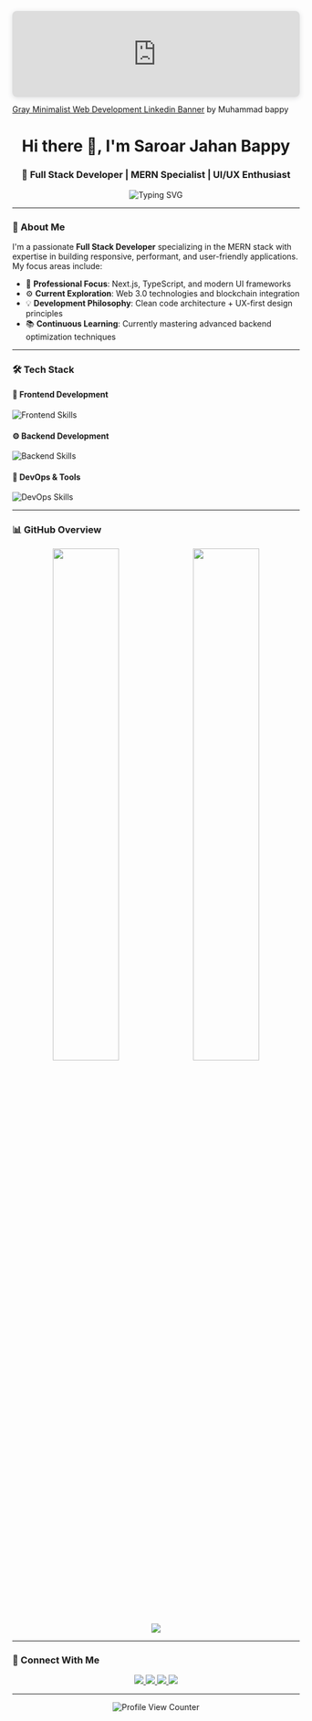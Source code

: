 <!-- Cover Banner -->
<p align="center">
  <div style="position: relative; width: 100%; height: 0; padding-top: 30.0000%;
 padding-bottom: 0; box-shadow: 0 2px 8px 0 rgba(63,69,81,0.16); margin-top: 1.6em; margin-bottom: 0.9em; overflow: hidden;
 border-radius: 8px; will-change: transform;">
  <iframe loading="lazy" style="position: absolute; width: 100%; height: 100%; top: 0; left: 0; border: none; padding: 0;margin: 0;"
    src="https://www.canva.com/design/DAGpTl6L-2Q/kqwtATPxa_Kch8apd85vXg/view?embed" allowfullscreen="allowfullscreen" allow="fullscreen">
  </iframe>
</div>
<a href="https:&#x2F;&#x2F;www.canva.com&#x2F;design&#x2F;DAGpTl6L-2Q&#x2F;kqwtATPxa_Kch8apd85vXg&#x2F;view?utm_content=DAGpTl6L-2Q&amp;utm_campaign=designshare&amp;utm_medium=embeds&amp;utm_source=link" target="_blank" rel="noopener">Gray Minimalist Web Development Linkedin Banner</a> by Muhammad bappy
</p>

<h1 align="center">Hi there 👋, I'm Saroar Jahan Bappy</h1>
<h3 align="center">🚀 Full Stack Developer | MERN Specialist | UI/UX Enthusiast</h3>

<p align="center">
  <img src="https://readme-typing-svg.demolab.com?font=Fira+Code&size=20&pause=1000&color=00BFFF&center=true&vCenter=true&width=500&lines=Full+Stack+Web+Developer;MERN+%7C+Next.js+%7C+TypeScript;Clean+%26+Performant+Code;Lifelong+Learner+%F0%9F%93%9A;Tech+Explorer+%F0%9F%9A%80" alt="Typing SVG" />
</p>

---

### 🌟 About Me

I'm a passionate **Full Stack Developer** specializing in the MERN stack with expertise in building responsive, performant, and user-friendly applications. My focus areas include:

- 🔭 **Professional Focus**: Next.js, TypeScript, and modern UI frameworks
- ⚙️ **Current Exploration**: Web 3.0 technologies and blockchain integration
- 💡 **Development Philosophy**: Clean code architecture + UX-first design principles
- 📚 **Continuous Learning**: Currently mastering advanced backend optimization techniques

---

### 🛠️ Tech Stack

#### 🎨 Frontend Development
<p align="left">
  <img src="https://skillicons.dev/icons?i=react,nextjs,typescript,tailwind,redux,framer" alt="Frontend Skills" />
</p>

#### ⚙️ Backend Development
<p align="left">
  <img src="https://skillicons.dev/icons?i=nodejs,express,mongodb,postgres,prisma" alt="Backend Skills" />
</p>

#### 🔧 DevOps & Tools
<p align="left">
  <img src="https://skillicons.dev/icons?i=git,docker,aws,figma,vscode" alt="DevOps Skills" />
</p>

---


### 📊 GitHub Overview

<p align="center">
  <img src="https://github-readme-stats.vercel.app/api?username=MBappy-404&show_icons=true&hide_title=true&hide_rank=false&count_private=true&theme=tokyonight&hide_border=true" width="48%" />
  <img src="https://github-readme-streak-stats.herokuapp.com/?user=MBappy-404&theme=tokyonight&hide_border=true" width="48%" />
</p>

<p align="center">
  <img src="https://github-readme-stats.vercel.app/api/top-langs/?username=MBappy-404&layout=compact&theme=tokyonight&hide_border=true" />
</p>

---

### 🔗 Connect With Me

<p align="center">
  <a href="https://www.linkedin.com/in/saroar-jahan-bappy/" target="_blank">
    <img src="https://img.shields.io/badge/LinkedIn-0A66C2?style=for-the-badge&logo=linkedin&logoColor=white" />
  </a>
  <a href="mailto:muhammadbappy989@gmail.com" target="_blank">
    <img src="https://img.shields.io/badge/Gmail-D14836?style=for-the-badge&logo=gmail&logoColor=white" />
  </a>
  <a href="https://github.com/MBappy-404" target="_blank">
    <img src="https://img.shields.io/badge/GitHub-181717?style=for-the-badge&logo=github&logoColor=white" />
  </a>
  <a href="https:"https://x.com/MD_Saroar_Jahan" target="_blank">
    <img src="https://img.shields.io/badge/Twitter-1DA1F2?style=for-the-badge&logo=twitter&logoColor=white" />
  </a>
</p>

---

<p align="center">
  <img src="https://komarev.com/ghpvc/?username=MBappy-404&label=Profile+Views&color=0e75b6&style=flat-square" alt="Profile View Counter" />
</p>
